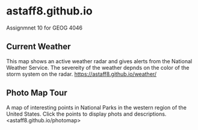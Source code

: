 # astaff8.github.io
Assignmnet 10 for GEOG 4046

## Current Weather
 This map shows an active weather radar and gives alerts from the National Weather Service. The severeity of the weather depnds on the color of the storm system on the radar.
 <https://astaff8.github.io/weather/>

## Photo Map Tour
  A map of interesting points in National Parks in the western region of the United States. Click the points to display phots and descriptions.
  <astaff8.github.io/photomap>
